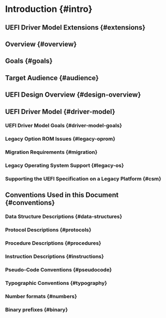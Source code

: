 # Introduction {#intro}

## UEFI Driver Model Extensions {#extensions}

## Overview {#overview}

## Goals {#goals}

## Target Audience {#audience}

## UEFI Design Overview {#design-overview}

## UEFI Driver Model {#driver-model}

### UEFI Driver Model Goals {#driver-model-goals}

### Legacy Option ROM Issues {#legacy-oprom}

### Migration Requirements {#migration}
### Legacy Operating System Support {#legacy-os}
### Supporting the UEFI Specification on a Legacy Platform {#csm}
## Conventions Used in this Document {#conventions}
### Data Structure Descriptions {#data-structures}
### Protocol Descriptions {#protocols}
### Procedure Descriptions {#procedures}
### Instruction Descriptions {#instructions}
### Pseudo-Code Conventions {#pseudocode}
### Typographic Conventions {#typography}
### Number formats {#numbers}
### Binary prefixes {#binary}
